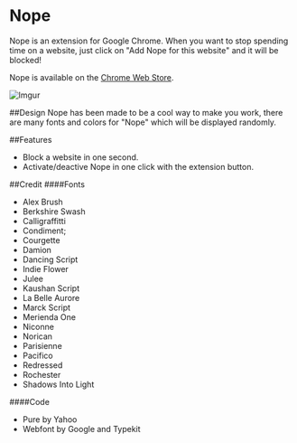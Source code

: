 # Nope

Nope is an extension for Google Chrome. When you want to stop spending time on a website, just click on "Add Nope for this website" and it will be blocked! 

Nope is available on the [Chrome Web Store](https://chrome.google.com/webstore/detail/nope/hfbaphdopbafbphhpiieodfdmhppcjcf).

![Imgur](http://i.imgur.com/uHpyx9F.gif)

##Design
Nope has been made to be a cool way to make you work, there are many fonts and colors for "Nope" which will be displayed randomly.

##Features
* Block a website in one second.
* Activate/deactive Nope in one click with the extension button.

##Credit
####Fonts
* Alex Brush
* Berkshire Swash
* Calligraffitti
* Condiment;
* Courgette
* Damion
* Dancing Script
* Indie Flower
* Julee
* Kaushan Script
* La Belle Aurore
* Marck Script
* Merienda One
* Niconne
* Norican
* Parisienne
* Pacifico
* Redressed
* Rochester
* Shadows Into Light

####Code
* Pure by Yahoo
* Webfont by Google and Typekit
